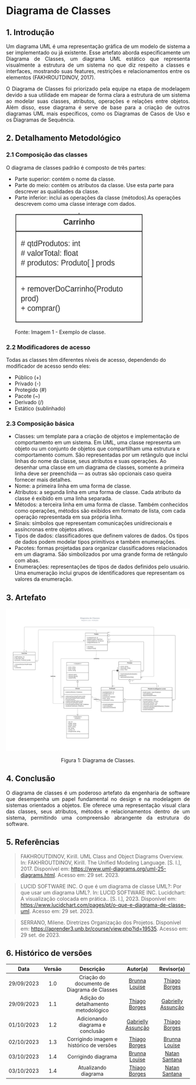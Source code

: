 # Diagrama de Classes

## 1. Introdução

<p align="justify">
Um diagrama UML é uma representação gráfica de um modelo de sistema a ser implementado ou já existente. Esse artefato aborda especificamente um Diagrama de Classes, um diagrama UML estático que representa visualmente a estrutura de um sistema no que diz respeito a classes e interfaces, mostrando suas features, restrições e relacionamentos entre os elementos (FAKHROUTDINOV, 2017). 
<p>

<p align="justify">
O Diagrama de Classes foi priorizado pela equipe na etapa de modelagem devido a sua utilidade em mapear de forma clara a estrutura de um sistema ao modelar suas classes, atributos, operações e relações entre objetos. Além disso, esse diagrama é serve de base para a criação de outros diagramas UML mais específicos, como os Diagramas de Casos de Uso e os Diagramas de Sequência.
<p>


## 2. Detalhamento Metodológico
<p align="justify">
<h3> 2.1 Composição das classes</h3> 
O diagrama de classes padrão é composto de três partes:
<ul>
<li> Parte superior: contém o nome da classe.</li>
<li> Parte do meio: contém os atributos da classe. Use esta parte para descrever as qualidades da classe.</li>
<li> Parte inferior: inclui as operações da classe (métodos).As operações descrevem como uma classe interage com dados.</li></br>
<img src="../Assets/diagrama_cla_exe.png" height="300" width="350"/>
 <p>Fonte: Imagem 1 - Exemplo de classe. </p>
</ul>
</p>

<p align="justify">

<h3> 2.2 Modificadores de acesso</h3> 
Todas as classes têm diferentes níveis de acesso, dependendo do modificador de acesso sendo eles:

<ul>
<li>Público (+)</li>
<li>Privado (-)</li>
<li>Protegido (#)</li>
<li>Pacote (~)</li>
<li>Derivado (/)</li>
<li>Estático (sublinhado)</li>
</ul>
</p>

<p align="justify">
<h3> 2.3 Composição básica</h3> 

<ul>
<li>Classes: um template para a criação de objetos e implementação de comportamento em um sistema. Em UML, uma classe representa um objeto ou um conjunto de objetos que compartilham uma estrutura e comportamento comum. São representadas por um retângulo que inclui linhas do nome da classe, seus atributos e suas operações. Ao desenhar uma classe em um diagrama de classes, somente a primeira linha deve ser preenchida — as outras são opcionais caso queira fornecer mais detalhes.</li>

<li>Nome: a primeira linha em uma forma de classe.</li>

<li>Atributos: a segunda linha em uma forma de classe. Cada atributo da classe é exibido em uma linha separada.</li>

<li>Métodos: a terceira linha em uma forma de classe. Também conhecidos como operações, métodos são exibidos em formato de lista, com cada operação representada em sua própria linha.</li>

<li>Sinais: símbolos que representam comunicações unidirecionais e assíncronas entre objetos ativos.</li>

<li>Tipos de dados:  classificadores que definem valores de dados. Os tipos de dados podem modelar tipos primitivos e também enumerações.</li>

<li>Pacotes: formas projetadas para organizar classificadores relacionados em um diagrama. São simbolizados por uma grande forma de retângulo com abas.</li>

<li>Enumerações: representações de tipos de dados definidos pelo usuário. Uma enumeração inclui grupos de identificadores que representam os valores da enumeração.</li>
</ul>
</p>


## 3. Artefato

<img src="https://raw.githubusercontent.com/UnBArqDsw2023-2/2023.2_G8_ProjetoMagazineLuiza/main/docs/Assets/diagrama-de-classes-2.png" alt="Figura 1: imagem com HTML.">

<p align='center'>
Figura 1: Diagrama de Classes.
</p>


## 4. Conclusão
<p align="justify"> 
O diagrama de classes é um poderoso artefato da engenharia de software que desempenha um papel fundamental no design e na modelagem de sistemas orientados a objetos. Ele oferece uma representação visual clara das classes, seus atributos, métodos e relacionamentos dentro de um sistema, permitindo uma compreensão abrangente da estrutura do software.
</p>

## 5. Referências

> FAKHROUTDINOV, Kirill. UML Class and Object Diagrams Overview. In: FAKHROUTDINOV, Kirill. The Unified Modeling Language. [S. l.], 2017. Disponível em: https://www.uml-diagrams.org/uml-25-diagrams.html. Acesso em: 29 set. 2023.

> LUCID SOFTWARE INC. O que é um diagrama de classe UML?: Por que usar um diagrama UML?. In: LUCID SOFTWARE INC. Lucidchart: A visualização colocada em prática.. [S. l.], 2023. Disponível em: https://www.lucidchart.com/pages/pt/o-que-e-diagrama-de-classe-uml. Acesso em: 29 set. 2023.

> SERRANO, Milene. Diretrizes Organização dos Projetos. Disponível em: <https://aprender3.unb.br/course/view.php?id=19535>. Acesso em: 29 set. de 2023.

## 6. Histórico de versões

| Data       | Versão | Descrição                                                   | Autor(a)                                              | Revisor(a)                                         |
| :--------: | :----: | :---------------------------------------------------------: | :---------------------------------------------------: | :------------------------------------------------: |
| 29/09/2023 | 1.0    | Criação do documento de Diagrama de Classes                  | [Brunna Louise](https://github.com/brunna-martins) | [Thiago Borges](https://github.com/Thiago-Cerq) |
| 29/09/2023 | 1.1    | Adição do detalhamento metodológico                 | [Thiago Borges](https://github.com/Thiago-Cerq) | [Gabrielly Assunção](https://github.com/GabriellyAssuncao) |
| 01/10/2023 | 1.2    | Adicionando diagrama e conclusão                 | [Gabrielly Assunção](https://github.com/GabriellyAssuncao) |[Thiago Borges](https://github.com/Thiago-Cerq) |
| 02/10/2023 | 1.3  | Corrigindo imagem e histórico de versões                | [Thiago Borges](https://github.com/Thiago-Cerq)| [Brunna Louise](https://github.com/brunna-martins) |
| 03/10/2023 | 1.4  | Corrigindo diagrama          | [Brunna Louise](https://github.com/brunna-martins)| [Natan Santana](https://github.com/Neitan2001) |
| 03/10/2023 | 1.4  | Atualizando diagrama          | [Thiago Borges](https://github.com/Thiago-Cerq)| [Natan Santana](https://github.com/Neitan2001) |


